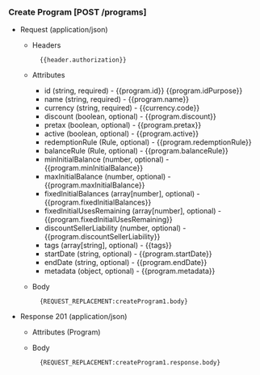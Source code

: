 ### Create Program [POST /programs]

+ Request (application/json)
    + Headers
    
            {{header.authorization}}
        
    + Attributes
        + id (string, required) - {{program.id}}  {{program.idPurpose}}
        + name (string, required) - {{program.name}}
        + currency (string, required) - {{currency.code}}
        + discount (boolean, optional) - {{program.discount}}
        + pretax (boolean, optional) - {{program.pretax}}
        + active (boolean, optional) - {{program.active}}
        + redemptionRule (Rule, optional) - {{program.redemptionRule}}
        + balanceRule (Rule, optional) - {{program.balanceRule}}
        + minInitialBalance (number, optional) - {{program.minInitialBalance}}
        + maxInitialBalance (number, optional) - {{program.maxInitialBalance}}
        + fixedInitialBalances (array[number], optional) -  {{program.fixedInitialBalances}}
        + fixedInitialUsesRemaining (array[number], optional) -  {{program.fixedInitialUsesRemaining}}
        + discountSellerLiability (number, optional) - {{program.discountSellerLiability}}
        + tags (array[string], optional) - {{tags}}
        + startDate (string, optional) - {{program.startDate}}
        + endDate (string, optional) - {{program.endDate}}
        + metadata (object, optional) - {{program.metadata}}
        
    + Body

            {REQUEST_REPLACEMENT:createProgram1.body}
    
+ Response 201 (application/json)
    + Attributes (Program)

    + Body
            
            {REQUEST_REPLACEMENT:createProgram1.response.body}
